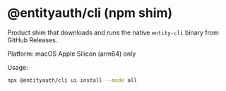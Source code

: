# @entityauth/cli (npm shim)

Product shim that downloads and runs the native `entity-cli` binary from GitHub Releases.

Platform: macOS Apple Silicon (arm64) only

Usage:

```bash
npx @entityauth/cli ui install --mode all
```


